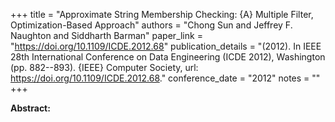 +++
title = "Approximate String Membership Checking: {A} Multiple Filter, Optimization-Based Approach"
authors = "Chong Sun and Jeffrey F. Naughton and Siddharth Barman"
paper_link = "https://doi.org/10.1109/ICDE.2012.68"
publication_details = "(2012). In IEEE 28th International Conference on Data Engineering (ICDE 2012),  Washington (pp. 882--893). {IEEE} Computer Society, url: <a href='https://doi.org/10.1109/ICDE.2012.68' target='_blank'>https://doi.org/10.1109/ICDE.2012.68</a>."
conference_date = "2012"
notes = ""
+++

<b>Abstract:</b>
